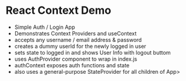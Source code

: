 # React Context Demo

- Simple Auth / Login App
- Demonstrates Context Providers and useContext
- accepts any username / email address & password
- creates a dummy userId for the newly logged in user
- sets state to logged in and shows User Info with logout buttom
- uses AuthProvider component to wrap <App> in index.js
- authContext exposes auth functions and state
- also uses a general-purpose StateProvider for all children of App>
